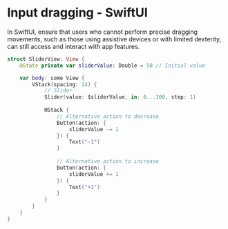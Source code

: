 # Input dragging - SwiftUI

In SwiftUI, ensure that users who cannot perform precise dragging movements, such as those using assistive devices or with limited dexterity, can still access and interact with app features.

```swift
struct SliderView: View {
    @State private var sliderValue: Double = 50 // Initial value

    var body: some View {
        VStack(spacing: 24) {
            // Slider
            Slider(value: $sliderValue, in: 0...100, step: 1)
            
            HStack {
                // Alternative action to decrease
                Button(action: {
                    sliderValue -= 1
                }) {
                    Text("-1")
                }
                
                // Alternative action to increase
                Button(action: {
                    sliderValue += 1
                }) {
                    Text("+1")
                }
            }
        }
    }
}
```
